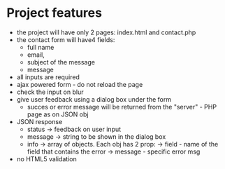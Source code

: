 # Project features

* the project will have only 2 pages: index.html and contact.php
* the contact form will have4 fields:
  - full name
  - email,
  - subject of the message
  - message
* all inputs are required
* ajax powered form - do not reload the page
* check the input on blur
* give user feedback using a dialog box under the form
  - succes or error message will be returned from the "server" - PHP page as on JSON obj
* JSON response
  - status  -> feedback on user input
  - message -> string to be shown in the dialog box
  - info    -> array of objects. Each obj has 2 prop:
              -> field - name of the field that contains the error
              -> message - specific error msg
* no HTML5 validation  